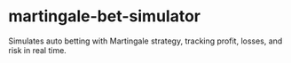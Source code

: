 # martingale-bet-simulator
Simulates auto betting with Martingale strategy, tracking profit, losses, and risk in real time.
